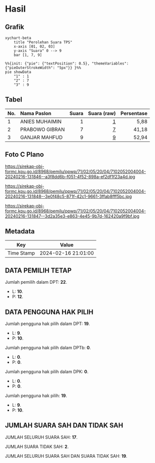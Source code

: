 # Hasil

## Grafik

```mermaid
xychart-beta
    title "Perolehan Suara TPS"
    x-axis [01, 02, 03]
    y-axis "Suara" 0 --> 9
    bar [1, 7, 9]
```

```mermaid
%%{init: {"pie": {"textPosition": 0.5}, "themeVariables": {"pieOuterStrokeWidth": "5px"}} }%%
pie showData
    "1" : 1
    "2" : 7
    "3" : 9
```

## Tabel

| No. | Nama Paslon    | Suara | Suara (raw) | Persentase |
|:--- |:-------------- | -----:| -----------:| ----------:|
| 1   | ANIES MUHAIMIN | 1     | [1][p-1]    | 5,88       |
| 2   | PRABOWO GIBRAN | 7     | [7][p-2]    | 41,18      |
| 3   | GANJAR MAHFUD  | 9     | [9][p-3]    | 52,94      |


[p-1]: https://github.com/gigit-pemilu/pemilu-2024-71-sulawesi-utara/blob/main/pilpres/hitung-suara/sub/71-sulawesi-utara/sub/02-minahasa/sub/05-lembean-timur/sub/2004-karor/sub/004-tps/sub/paslon-1.txt
[p-2]: https://github.com/gigit-pemilu/pemilu-2024-71-sulawesi-utara/blob/main/pilpres/hitung-suara/sub/71-sulawesi-utara/sub/02-minahasa/sub/05-lembean-timur/sub/2004-karor/sub/004-tps/sub/paslon-2.txt
[p-3]: https://github.com/gigit-pemilu/pemilu-2024-71-sulawesi-utara/blob/main/pilpres/hitung-suara/sub/71-sulawesi-utara/sub/02-minahasa/sub/05-lembean-timur/sub/2004-karor/sub/004-tps/sub/paslon-3.txt

## Foto C Plano

https://sirekap-obj-formc.kpu.go.id/8968/pemilu/ppwp/71/02/05/20/04/7102052004004-20240216-131846--a3f8dd6b-f051-4f52-898a-ef2df1f23a4d.jpg

https://sirekap-obj-formc.kpu.go.id/8968/pemilu/ppwp/71/02/05/20/04/7102052004004-20240216-131848--3e0f48c5-871f-42c1-9661-3ffab8fff5bc.jpg

https://sirekap-obj-formc.kpu.go.id/8968/pemilu/ppwp/71/02/05/20/04/7102052004004-20240216-131847--3d2a35e3-e863-4e45-9b7d-162420a9f9bf.jpg


## Metadata

| Key        | Value               |
| ---------- | ------------------- |
| Time Stamp | 2024-02-16 21:01:00 |


## DATA PEMILIH TETAP

Jumlah pemilih dalam DPT: **22**.
 * L: **10**.
 * P: **12**.

## DATA PENGGUNA HAK PILIH

Jumlah pengguna hak pilih dalam DPT: **19**.
 * L: **9**.
 * P: **10**.

Jumlah pengguna hak pilih dalam DPTb: **0**.
 * L: **0**.
 * P: **0**.

Jumlah pengguna hak pilih dalam DPK: **0**.
 * L: **0**.
 * P: **0**.

Jumlah pengguna hak pilih: **19**.
 * L: **9**.
 * P: **10**.

## JUMLAH SUARA SAH DAN TIDAK SAH

JUMLAH SELURUH SUARA SAH: **17**.

JUMLAH SUARA TIDAK SAH: **2**.

JUMLAH SELURUH SUARA SAH DAN SUARA TIDAK SAH: **19**.


